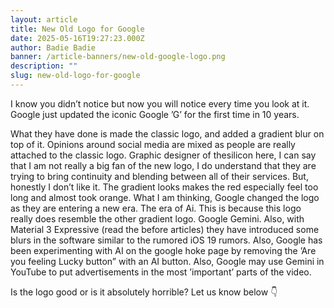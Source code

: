 ```yaml
---
layout: article
title: New Old Logo for Google
date: 2025-05-16T19:27:23.000Z
author: Badie Badie
banner: /article-banners/new-old-google-logo.png
description: ""
slug: new-old-logo-for-google
---
```


I know you didn’t notice but now you will notice every time you look at it. Google just updated the iconic Google ’G’ for the first time in 10 years.

What they have done is made the classic logo, and added a gradient blur on top of it. Opinions around social media are mixed as people are really attached to the classic logo. Graphic designer of thesilicon here, I can say that I am not really a big fan of the new logo, I do understand that they are trying to bring continuity and blending between all of their services. But, honestly I don’t like it. The gradient looks makes the red especially feel too long and almost took orange. What I am thinking, Google changed the logo as they are entering a new era. The era of Ai. This is because this logo really does resemble the other gradient logo. Google Gemini. Also, with Material 3 Expressive (read the before articles) they have introduced some blurs in the software similar to the rumored iOS 19 rumors. Also, Google has been experimenting with AI on the google hoke page by removing the ’Are you feeling Lucky button” with an AI button. Also, Google may use Gemini in YouTube to put advertisements in the most ’important’ parts of the video. 

Is the logo good or is it absolutely horrible? Let us know below 👇 
